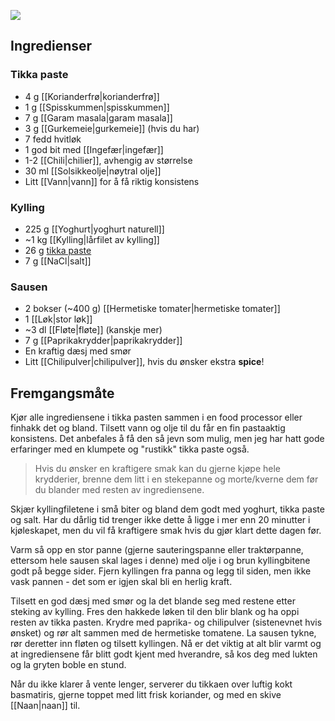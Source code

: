 ![](https://external-content.duckduckgo.com/iu/?u=http%3A%2F%2F2.bp.blogspot.com%2F_Q9Fkp7LuJpg%2FTJ3_yBSusqI%2FAAAAAAAAAmo%2FWzK9z66xSEw%2Fs1600%2FDSC_0084.JPG&f=1&nofb=1)

## Ingredienser

### Tikka paste

- 4 g [[Korianderfrø|korianderfrø]]
- 1 g [[Spisskummen|spisskummen]]
- 7 g [[Garam masala|garam masala]]
- 3 g [[Gurkemeie|gurkemeie]] (hvis du har)
- 7 fedd hvitløk
- 1 god bit med [[Ingefær|ingefær]]
- 1-2 [[Chili|chilier]], avhengig av størrelse
- 30 ml [[Solsikkeolje|nøytral olje]]
- Litt [[Vann|vann]] for å få riktig konsistens

### Kylling

- 225 g [[Yoghurt|yoghurt naturell]]
- ~1 kg [[Kylling|lårfilet av kylling]]
- 26 g [tikka paste](#tikka-paste)
- 7 g [[NaCl|salt]]

### Sausen

- 2 bokser (~400 g) [[Hermetiske tomater|hermetiske tomater]]
- 1 [[Løk|stor løk]]
- ~3 dl [[Fløte|fløte]] (kanskje mer)
- 7 g [[Paprikakrydder|paprikakrydder]]
- En kraftig dæsj med smør
- Litt [[Chilipulver|chilipulver]], hvis du ønsker ekstra **spice**!

## Fremgangsmåte

Kjør alle ingrediensene i tikka pasten sammen i en food processor eller finhakk det og bland. Tilsett vann og olje til du får en fin pastaaktig konsistens. Det anbefales å få den så jevn som mulig, men jeg har hatt gode erfaringer med en klumpete og "rustikk" tikka paste også.

> Hvis du ønsker en kraftigere smak kan du gjerne kjøpe hele krydderier, brenne dem litt i en stekepanne og morte/kverne dem før du blander med resten av ingrediensene.

Skjær kyllingfiletene i små biter og bland dem godt med yoghurt, tikka paste og salt. Har du dårlig tid trenger ikke dette å ligge i mer enn 20 minutter i kjøleskapet, men du vil få kraftigere smak hvis du gjør klart dette dagen før.

Varm så opp en stor panne (gjerne sauteringspanne eller traktørpanne, ettersom hele sausen skal lages i denne) med olje i og brun kyllingbitene godt på begge sider. Fjern kyllingen fra panna og legg til siden, men ikke vask pannen - det som er igjen skal bli en herlig kraft.

Tilsett en god dæsj med smør og la det blande seg med restene etter steking av kylling. Fres den hakkede løken til den blir blank og ha oppi resten av tikka pasten. Krydre med paprika- og chilipulver (sistenevnet hvis ønsket) og rør alt sammen med de hermetiske tomatene. La sausen tykne, rør deretter inn fløten og tilsett kyllingen. Nå er det viktig at alt blir varmt og at ingrediensene får blitt godt kjent med hverandre, så kos deg med lukten og la gryten boble en stund. 

Når du ikke klarer å vente lenger, serverer du tikkaen over luftig kokt basmatiris, gjerne toppet med litt frisk koriander, og med en skive [[Naan|naan]] til.